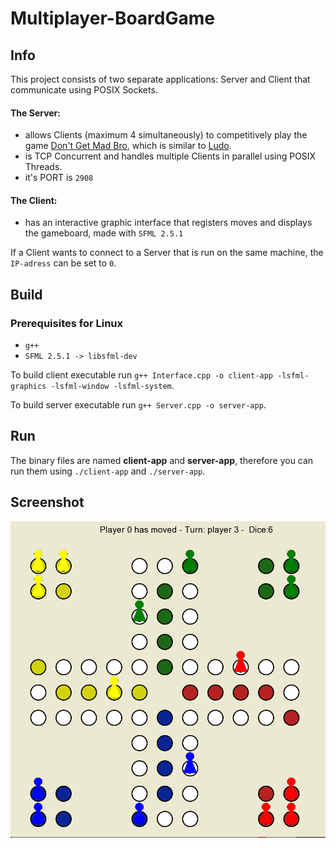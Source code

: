 # Multiplayer-BoardGame


## Info

This project consists of two separate applications: Server and Client that communicate using POSIX Sockets.

#### The Server:
- allows Clients (maximum 4 simultaneously) to competitively play the game [Don't Get Mad Bro](https://en.wikipedia.org/wiki/Mensch_%C3%A4rgere_Dich_nicht), which is similar to [Ludo](https://en.wikipedia.org/wiki/Ludo).
- is TCP Concurrent and handles multiple Clients in parallel using POSIX Threads.
- it's PORT is `2908`

#### The Client:
- has an interactive graphic interface that registers moves and displays the gameboard, made with `SFML 2.5.1`


If a Client wants to connect to a Server that is run on the same machine, the `IP-adress` can be set to `0`.


## Build
### Prerequisites for Linux
- `g++`
- `SFML 2.5.1 -> libsfml-dev`

To build client executable run `g++ Interface.cpp -o client-app -lsfml-graphics -lsfml-window -lsfml-system`.

To build server executable run `g++ Server.cpp -o server-app`.



## Run
The binary files are named **client-app** and **server-app**, therefore you can run them using `./client-app` and `./server-app`.


## Screenshot
![screenshot](./src/screenshot.png)
